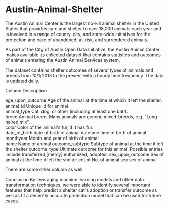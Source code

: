 # Austin-Animal-Shelter

The Austin Animal Center is the largest no-kill animal shelter in the United States that provides care and shelter to over 18,000 animals each year and is involved in a range of county, city, and state-wide initiatives for the protection and care of abandoned, at-risk, and surrendered animals.

As part of the City of Austin Open Data Initiative, the Austin Animal Center makes available its collected dataset that contains statistics and outcomes of animals entering the Austin Animal Services system.

The dataset contains shelter outcomes of several types of animals and breeds from 10/1/2013 to the present with a hourly time frequency. The data is updated daily.

Column Description

age_upon_outcome        Age of the animal at the time at which it left the shelter.                                       
animal_id               Unique id for animal                                                                                  
animal_type             Cat, dog, or other (including at least one bat!).                                                         
breed                   Animal breed. Many animals are generic mixed-breeds, e.g. "Long-haired mix".  
color                   Color of the animal's fur, if it has fur.                                                                      
date_of_birth           date of birth of animal                                                                                         datetime                time of birth of animal                                                                                         monthyear               Month and year of birth of animal                                                                                
name                    Name of animal                                                                                                     outcome_subtype         Subtype of animal at the time it left the shelter                                                                 outcome_type            Ultimate outcome for this animal. Possible entries include transferred,[mercy] euthanized, adopted.               sex_upon_outcome        Sex of animal at the time it left the shelter                                                                      count                   No. of animal                                                                                                     sex                     sex of animal                                                                                                     

There are some other column as well.

Conclusion 
By leveraging machine learning models and other data transformation techniques, we were able to identify several important features that help predict a shelter cat's adoption or transfer outcome as well as fit a decently accurate prediction model that can be used for future cases. 

